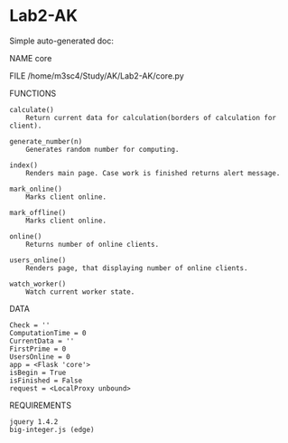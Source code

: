 # Lab2-AK

Simple auto-generated doc:

NAME
    core

FILE
    /home/m3sc4/Study/AK/Lab2-AK/core.py

FUNCTIONS

    calculate()
        Return current data for calculation(borders of calculation for client).
    
    generate_number(n)
        Generates random number for computing.
    
    index()
        Renders main page. Case work is finished returns alert message.
    
    mark_online()
        Marks client online.

    mark_offline()
        Marks client online.
    
    online()
        Returns number of online clients.
    
    users_online()
        Renders page, that displaying number of online clients.
    
    watch_worker()
        Watch current worker state.

DATA

    Check = ''
    ComputationTime = 0
    CurrentData = ''
    FirstPrime = 0
    UsersOnline = 0
    app = <Flask 'core'>
    isBegin = True
    isFinished = False
    request = <LocalProxy unbound>
    
REQUIREMENTS

    jquery 1.4.2
    big-integer.js (edge)
    
